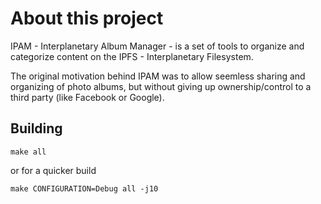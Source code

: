 # About this project

IPAM - Interplanetary Album Manager - is a set of tools to organize and categorize content on the
IPFS - Interplanetary Filesystem.

The original motivation behind IPAM was to allow seemless sharing and organizing of photo albums,
but without giving up ownership/control to a third party (like Facebook or Google).

## Building

~~~
make all
~~~

or for a quicker build

~~~
make CONFIGURATION=Debug all -j10
~~~
